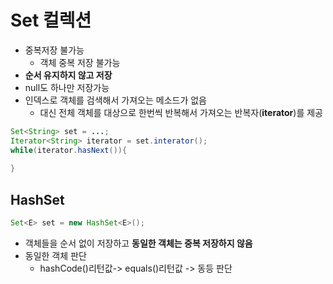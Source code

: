 # Set 컬렉션

* 중복저장 불가능
  * 객체 중복 저장 불가능
* __순서 유지하지 않고 저장__
* null도 하나만 저장가능
* 인덱스로 객체를 검색해서 가져오는 메소드가 없음
  * 대신 전체 객체를 대상으로 한번씩 반복해서 가져오는 반복자(__iterator__)를 제공

```java
Set<String> set = ...;
Iterator<String> iterator = set.interator();
while(iterator.hasNext()){
    
}
```

## HashSet

```java
Set<E> set = new HashSet<E>();
```

* 객체들을 순서 없이 저장하고 __동일한 객체는 중복 저장하지 않음__
* 동일한 객체 판단
  * hashCode()리턴값-> equals()리턴값 -> 동등 판단


